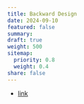 ```yaml
---
title: Backward Design
date: 2024-09-10
featured: false
summary:
draft: true
weight: 500
sitemap:
  priority: 0.8
  weight: 0.4
share: false
---
```



* [link](../../../printable_docs/backward_design.html)
